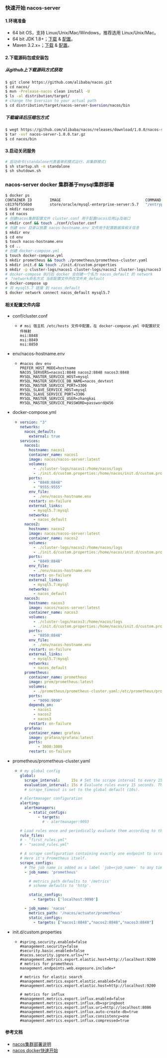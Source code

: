### 快速开始 nacos-server

#### 1.环境准备

- 64 bit OS，支持 Linux/Unix/Mac/Windows，推荐选用 Linux/Unix/Mac。
- 64 bit JDK 1.8+；[下载](http://www.oracle.com/technetwork/java/javase/downloads/jdk8-downloads-2133151.html) & [配置](https://docs.oracle.com/cd/E19182-01/820-7851/inst_cli_jdk_javahome_t/)。
- Maven 3.2.x+；[下载](https://maven.apache.org/download.cgi) & [配置](https://maven.apache.org/settings.html)。

#### 2.下载源码包或安装包

##### 从github上下载源码方式获取

```bash
$ git clone https://github.com/alibaba/nacos.git
$ cd nacos/
$ mvn -Prelease-nacos clean install -U  
$ ls -al distribution/target/
# change the $version to your actual path
$ cd distribution/target/nacos-server-$version/nacos/bin
```

##### 下载编译后压缩包方式

```bash
$ wegt https://github.com/alibaba/nacos/releases/download/1.0.0/nacos-server-1.0.0.tar.gz
$ tar -xvf nacos-server-1.0.0.tar.gz
$ cd nacos/bin
```

#### 3.启动关闭服务

```bash
# 启动命令(standalone代表着单机模式运行，非集群模式)
$ sh startup.sh -m standalone
$ sh shutdown.sh
```



###  nacos-server docker 集群基于mysql集群部署

```bash
$ docker ps
CONTAINER ID        IMAGE                                      COMMAND                  CREATED             STATUS                  PORTS                                            NAMES
c813f6f556b0        store/oracle/mysql-enterprise-server:5.7   "/entrypoint.sh mysq…"   21 hours ago        Up 21 hours (healthy)   0.0.0.0:3306->3306/tcp, 33060/tcp                mysql5.7
$ mkdir nacos
$ cd nacos
# 创建nacos集群配置文件 cluster.conf 用于配置nacos应用ip及端口
$ mkdir conf && touch ./conf/cluster.conf
# 创建 env 目录以放置 nacos-hostname.env 文件用于配置数据库相关信息
$ mkdir env
$ cd env
$ touch nacos-hostname.env
$ cd ..
# 创建 docker-compose.yml
$ touch docker-compose.yml
$ mkdir prometheus && touch ./prometheus/prometheus-cluster.yaml
$ mkdir init.d && touch ./init.d/custom.properties
$ mkdir -p cluster-logs/nacos1 cluster-logs/nacos2 cluster-logs/nacos3
# docker-compose 执行后 docker 会创建一个名为 nacos_default 的 network
# ？network命名方式 当前配置文件所在文件夹_default
$ docker-compose up
# 将 mysql5.7 链接 到 nacos_default
$ docker network connect nacos_default mysql5.7
```

#### 相关配置文件内容
- conf/cluster.conf

  - ```properties
    # msi 宿主机 /etc/hosts 文件中配置，在 docker-compose.yml 中配置好文件映射
    msi:8848
    msi:8849
    msi:8850
    ```

- env/nacos-hostname.env

  - ```properties
    #nacos dev env
    PREFER_HOST_MODE=hostname
    NACOS_SERVERS=nacos1:8848 nacos2:8848 nacos3:8848
    MYSQL_MASTER_SERVICE_HOST=mysql
    MYSQL_MASTER_SERVICE_DB_NAME=nacos_devtest
    MYSQL_MASTER_SERVICE_PORT=3306
    MYSQL_SLAVE_SERVICE_HOST=mysql
    MYSQL_SLAVE_SERVICE_PORT=3306
    MYSQL_MASTER_SERVICE_USER=zhangkai
    MYSQL_MASTER_SERVICE_PASSWORD=password@456
    ```


- docker-compose.yml

  - ```yaml
    version: "3"
    networks:
      nacos_default:
        external: true
    services:
      nacos1:
        hostname: nacos1
        container_name: nacos1
        image: nacos/nacos-server:latest
        volumes:
          - ./cluster-logs/nacos1:/home/nacos/logs
          - ./init.d/custom.properties:/home/nacos/init.d/custom.properties
        ports:
          - "8848:8848"
          - "9555:9555"
        env_file:
          - ./env/nacos-hostname.env
        restart: on-failure
        external_links:
          - mysql5.7:mysql
        networks:
          - nacos_default
      nacos2:
        hostname: nacos2
        image: nacos/nacos-server:latest
        container_name: nacos2
        volumes:
          - ./cluster-logs/nacos2:/home/nacos/logs
          - ./init.d/custom.properties:/home/nacos/init.d/custom.properties
        ports:
          - "8849:8848"
        env_file:
          - ./env/nacos-hostname.env
        restart: on-failure
        external_links:
          - mysql5.7:mysql
        networks:
          - nacos_default
      nacos3:
        hostname: nacos3
        image: nacos/nacos-server:latest
        container_name: nacos3
        volumes:
          - ./cluster-logs/nacos3:/home/nacos/logs
          - ./init.d/custom.properties:/home/nacos/init.d/custom.properties
        ports:
          - "8850:8848"
        env_file:
          - ./env/nacos-hostname.env
        restart: on-failure
        external_links:
          - mysql5.7:mysql
        networks:
          - nacos_default
      prometheus:
        container_name: prometheus
        image: prom/prometheus:latest
        volumes:
          - ./prometheus/prometheus-cluster.yaml:/etc/prometheus/prometheus.yml
        ports:
          - "9090:9090"
        depends_on:
          - nacos1
          - nacos2
          - nacos3
        restart: on-failure
      grafana:
        container_name: grafana
        image: grafana/grafana:latest
        ports:
            - 3000:3000
        restart: on-failure
    ```
  
- prometheus/prometheus-cluster.yaml

  - ```yaml
    # my global config
    global:
      scrape_interval:     15s # Set the scrape interval to every 15 seconds. Default is every 1 minute.
      evaluation_interval: 15s # Evaluate rules every 15 seconds. The default is every 1 minute.
      # scrape_timeout is set to the global default (10s).
    
    # Alertmanager configuration
    alerting:
      alertmanagers:
        - static_configs:
            - targets:
              # - alertmanager:9093
    
    # Load rules once and periodically evaluate them according to the global 'evaluation_interval'.
    rule_files:
    # - "first_rules.yml"
    # - "second_rules.yml"
    
    # A scrape configuration containing exactly one endpoint to scrape:
    # Here it's Prometheus itself.
    scrape_configs:
      # The job name is added as a label `job=<job_name>` to any timeseries scraped from this config.
      - job_name: 'prometheus'
    
        # metrics_path defaults to '/metrics'
        # scheme defaults to 'http'.
    
        static_configs:
          - targets: ['localhost:9090']
    
      - job_name: 'nacos'
        metrics_path: '/nacos/actuator/prometheus'
        static_configs:
          - targets: ["nacos1:8848","nacos2:8848","nacos3:8848"]
    ```


- init.d/custom.properties

  - ```properties
    #spring.security.enabled=false
    #management.security=false
    #security.basic.enabled=false
    #nacos.security.ignore.urls=/**
    #management.metrics.export.elastic.host=http://localhost:9200
    # metrics for prometheus
    management.endpoints.web.exposure.include=*
    
    # metrics for elastic search
    #management.metrics.export.elastic.enabled=false
    #management.metrics.export.elastic.host=http://localhost:9200
    
    # metrics for influx
    #management.metrics.export.influx.enabled=false
    #management.metrics.export.influx.db=springboot
    #management.metrics.export.influx.uri=http://localhost:8086
    #management.metrics.export.influx.auto-create-db=true
    #management.metrics.export.influx.consistency=one
    #management.metrics.export.influx.compressed=true
    ```

#### 参考文档

- [nacos集群部署说明](https://nacos.io/zh-cn/docs/cluster-mode-quick-start.html)
- [nacos docker快速开始](https://nacos.io/zh-cn/docs/quick-start-docker.html)